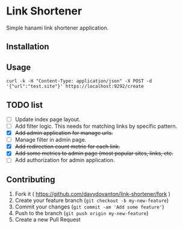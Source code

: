 # Link Shortener

Simple hanami link shortener application.

## Installation

## Usage

```
curl -k -H "Content-Type: application/json" -X POST -d '{"url":"test.site"}' https://localhost:9292/create
```

## TODO list

- [ ] Update index page layout.
- [ ] Add filter logic. This needs for matching links by specific pattern.
- [x] ~~Add admin application for manage urls.~~
- [ ] Manage filter in admin page.
- [x] ~~Add redirection count metric for each link.~~
- [x] ~~Add some metrics to admin page (most popular sites, links, etc.~~
- [ ] Add authorization for admin application.

## Contributing
1. Fork it ( https://github.com/davydovanton/link-shortener/fork )
2. Create your feature branch (`git checkout -b my-new-feature`)
3. Commit your changes (`git commit -am 'Add some feature'`)
4. Push to the branch (`git push origin my-new-feature`)
5. Create a new Pull Request
